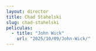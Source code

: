 ```yaml
---
layout: director
title: Chad Stahelski
slug: chad-stahelski
peliculas:
  - title: "John Wick"
    url: "2025/10/09/John-Wick/"
---
```

